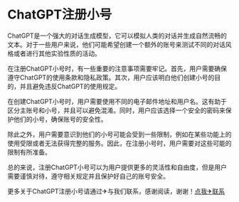 # ChatGPT注册小号

ChatGPT是一个强大的对话生成模型，它可以模拟人类的对话并生成自然流畅的文本。对于一些用户来说，他们可能希望创建一个额外的账号来测试不同的对话风格或者进行其他实验性质的活动。

在注册ChatGPT小号时，有一些重要的注意事项需要牢记。首先，用户需要确保遵守ChatGPT的使用条款和隐私政策。其次，用户应该明白他们创建小号的目的，并且避免违反ChatGPT的使用规定。

在创建ChatGPT小号时，用户需要使用不同的电子邮件地址和用户名。这有助于区分主账号和小号，并且可以避免混淆。同时，用户应该选择一个安全的密码来保护他们的小号，确保账号的安全性。

除此之外，用户需要意识到他们的小号可能会受到一些限制，例如在某些功能上的使用受限或者无法获得完整的服务。因此，在注册小号时，用户需要对这些可能的限制有所准备。

总的来说，注册ChatGPT小号可以为用户提供更多的灵活性和自由度，但是用户需要谨慎对待，遵守相关规定并且保护好自己的账号安全。

更多关于ChatGPT注册小号请通过✈与我们联系，感谢阅读，谢谢！[点我✈联系](https://c.k02.cc)